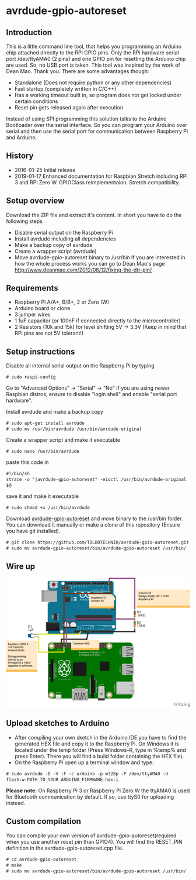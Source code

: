 # avrdude-gpio-autoreset

## Introduction
This is a little command line tool, that helps you programming an Arduino chip attached directly to the RPi GPIO pins.
Only the RPi hardware serial port /dev/ttyAMA0 (2 pins) and one GPIO pin for resetting the Arduino chip are used. So, no USB port is taken.
This tool was inspired by the work of Dean Mao. Thank you.
There are some advantages though:
- Standalone (Does not require python or any other dependencies)
- Fast startup (completely written in C/C++)
- Has a working timeout built in, so program does not get locked under certain conditions
- Reset pin gets released again after execution

Instead of using SPI programming this solution talks to the Arduino Bootloader over the serial interface. So you can program your Arduino over serial and then use the serial port for communication between Raspberry Pi and Arduino.
 
## History
- 2016-01-25 Initial release
- 2019-01-17 Enhanced documentation for Raspbian Stretch including RPi 3 and RPi Zero W. GPIOClass reimplementaion. Stretch compatibility. 

## Setup overview
Download the ZIP file and extract it's content. In short you have to do the following steps
- Disable serial output on the Raspberry Pi
- Install avrdude including all dependencies
- Make a backup copy of avrdude
- Create a wrapper script (avrdude)
- Move avrdude-gpio-autoreset binary to /usr/bin
If you are interested in how the whole process works you can go to Dean Mao's page http://www.deanmao.com/2012/08/12/fixing-the-dtr-pin/

## Requirements
- Raspberry Pi A/A+, B/B+, 2 or Zero (W)
- Arduino board or clone
- 3 jumper wires
- 1 1uF capacitor (or 100nF if connected directly to the microcontroller)
- 2 Resistors (10k and 15k) for level shifting 5V -> 3.3V (Keep in mind that RPi pins are not 5V tolerant!)

## Setup instructions
Disable all internal serial output on the Raspberry Pi by typing
```
# sudo raspi-config
```
Go to "Advanced Options" -> "Serial" -> "No"
If you are using newer Raspbian distros, ensure to disable "login shell" and enable "serial port hardware".

Install avrdude and make a backup copy
```
# sudo apt-get install avrdude
# sudo mv /usr/bin/avrdude /usr/bin/avrdude-original
```
Create a wrapper script and make it executable
```
# sudo nano /usr/bin/avrdude
```
paste this code in
```
#!/bin/sh
strace -o "|avrdude-gpio-autoreset" -eioctl /usr/bin/avrdude-original $@
```
save it and make it executable
```
# sudo chmod +x /usr/bin/avrdude
```
Download [avrdude-gpio-autoreset](https://github.com/TOLDOTECHNIK/avrdude-gpio-autoreset/blob/master/bin/avrdude-gpio-autoreset) and move binary to the /usr/bin folder. You can download it manually or make a clone of this repository (Ensure you have git installed).
```
# git clone https://github.com/TOLDOTECHNIK/avrdude-gpio-autoreset.git
# sudo mv avrdude-gpio-autoreset/bin/avrdude-gpio-autoreset /usr/bin/
```

## Wire up
![RPi Arduino Wire Up](/diagrams/RPi%20Arduino%20Wire%20Up.png)

## Upload sketches to Arduino
- After compiling your own sketch in the Arduino IDE you have to find the generated HEX file and copy it to the Raspberry Pi. On Windows it is located under the temp folder (Press Windows-R, type in %temp% and press Enter). There you will find a build folder containing the HEX file).
- On the Raspberry Pi open up a terminal window and type:
```
# sudo avrdude -D -V -F -c arduino -p m328p -P /dev/ttyAMA0 -U flash:w:PATH_TO_YOUR_ARDUINO_FIRMWARE.hex:i
```

**Please note:** On Raspberry Pi 3 or Raspberry Pi Zero W the ttyAMA0 is used for Bluetooth communication by default. If so, use ttyS0 for uploading instead.

## Custom compilation
You can compile your own version of avrdude-gpio-autoreset(required when you use another reset pin than GPIO4). You will find the RESET_PIN definition in the avrdude-gpio-autoreset.cpp file.

```
# cd avrdude-gpio-autoreset
# make
# sudo mv avrdude-gpio-autoreset/bin/avrdude-gpio-autoreset /usr/bin/
``` 
